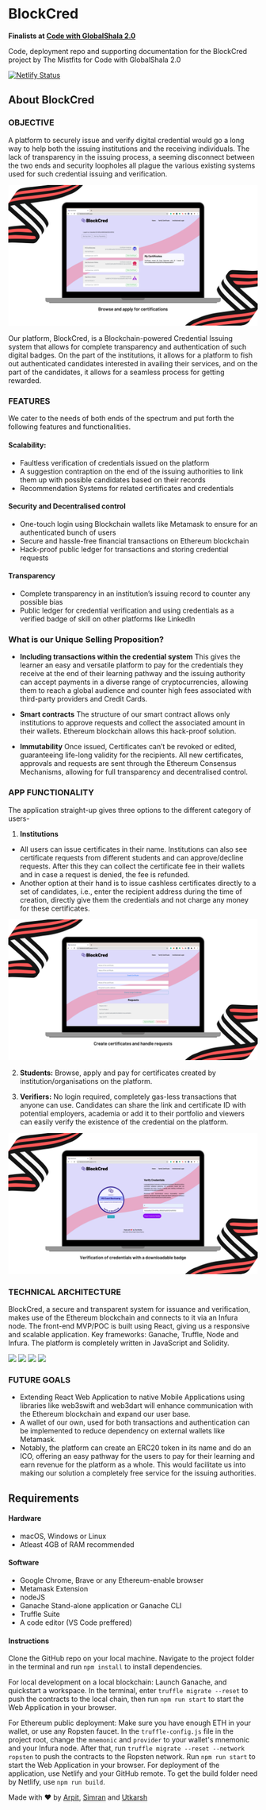 # BlockCred

**Finalists at [Code with GlobalShala 2.0](https://code-with-globalshala-2.hackerearth.com/)**

Code, deployment repo and supporting documentation for the BlockCred project by The Mistfits for Code with GlobalShala 2.0

[![Netlify Status](https://api.netlify.com/api/v1/badges/56ba7552-ab67-4fe2-ac4b-62d6deaeb944/deploy-status)](https://app.netlify.com/sites/blockcred/deploys)

## About BlockCred

### OBJECTIVE

A platform to securely issue and verify digital credential would go a long way to help both the issuing institutions and the receiving individuals. The lack of transparency in the issuing process, a seeming disconnect between the two ends and security loopholes all plague the various existing systems used for such credential issuing and verification.

![App Screenshots](https://github.com/simmsss/BlockCred/blob/main/Screenshots/Home.png?raw=true)

Our platform, BlockCred, is a Blockchain-powered Credential Issuing system that allows for complete transparency and authentication of such digital badges. 
On the part of the institutions, it allows for a platform to fish out authenticated candidates interested in availing their services, and on the part of the candidates, it allows for a seamless process for getting rewarded.

### FEATURES

We cater to the needs of both ends of the spectrum and put forth the following features and functionalities.

#### Scalability:

  *  Faultless verification of credentials issued on the platform
  *	 A suggestion contraption on the end of the issuing authorities to link them up with possible candidates based on their records
  *	 Recommendation Systems for related certificates and credentials

#### Security and Decentralised control 

*	One-touch login using Blockchain wallets like Metamask to ensure for an authenticated bunch of users
*	Secure and hassle-free financial transactions on Ethereum blockchain
*	Hack-proof public ledger for transactions and storing credential requests

#### Transparency

*	Complete transparency in an institution’s issuing record to counter any possible bias
*	Public ledger for credential verification and using credentials as a verified badge of skill on other platforms like LinkedIn

### What is our Unique Selling Proposition? 

*	**Including transactions within the credential system**
This gives the learner an easy and versatile platform to pay for the credentials they receive at the end of their learning pathway and the issuing authority can accept payments in a diverse range of cryptocurrencies, allowing them to reach a global audience and counter high fees associated with third-party providers and Credit Cards.

*	**Smart contracts**
The structure of our smart contract allows only institutions to approve requests and collect the associated amount in their wallets. Ethereum blockchain allows this hack-proof solution.

*	**Immutability**
Once issued, Certificates can’t be revoked or edited, guaranteeing life-long validity for the recipients. All new certificates, approvals and requests are sent through the Ethereum Consensus Mechanisms, allowing for full transparency and decentralised control.

### APP FUNCTIONALITY 
The application straight-up gives three options to the different category of users-

1.	**Institutions**
  -	All users can issue certificates in their name. Institutions can also see certificate requests from different students and can approve/decline requests. After this they can collect the certificate fee in their wallets and in case a request is denied, the fee is refunded. 
  -	Another option at their hand is to issue cashless certificates directly to a set of candidates, i.e., enter the recipient address during the time of creation, directly give them the credentials and not charge any money for these certificates.
  
  ![App Screenshots](https://github.com/simmsss/BlockCred/blob/main/Screenshots/Institution.png?raw=true)

2.	**Students:** Browse, apply and pay for certificates created by institution/organisations on the platform.

3.	**Verifiers:** No login required, completely gas-less transactions that anyone can use. Candidates can share the link and certificate ID with potential employers, academia or add it to their portfolio and viewers can easily verify the existence of the credential on the platform.

 ![App Screenshots](https://github.com/simmsss/BlockCred/blob/main/Screenshots/Validate.png?raw=true)
 
### TECHNICAL ARCHITECTURE 
BlockCred, a secure and transparent system for issuance and verification, makes use of the Ethereum blockchain and connects to it via an Infura node. The front-end MVP/POC is built using React, giving us a responsive and scalable application.
Key frameworks: Ganache, Truffle, Node and Infura. The platform is completely written in JavaScript and Solidity.

<img src="https://img.shields.io/badge/node.js%20-%2343853D.svg?&style=for-the-badge&logo=node.js&logoColor=white"/> <img src="https://img.shields.io/badge/react%20-%2320232a.svg?&style=for-the-badge&logo=react&logoColor=%2361DAFB"/>
<img src="https://img.shields.io/badge/adobe%20illustrator%20-%23FF9A00.svg?&style=for-the-badge&logo=adobe%20illustrator&logoColor=white"/>
<img src="https://img.shields.io/badge/github%20-%23121011.svg?&style=for-the-badge&logo=github&logoColor=white"/>
 
### FUTURE GOALS
  *	Extending React Web Application to native Mobile Applications using libraries like web3swift and web3dart will enhance communication with the Ethereum blockchain and expand our user base.
  *	A wallet of our own, used for both transactions and authentication can be implemented to reduce dependency on external wallets like Metamask.
  *	Notably, the platform can create an ERC20 token in its name and do an ICO, offering an easy pathway for the users to pay for their learning and earn revenue for the platform as a whole. This would facilitate us into making our solution a completely free service for the issuing authorities.

## Requirements

#### Hardware

* macOS, Windows or Linux
* Atleast 4GB of RAM recommended 

#### Software

* Google Chrome, Brave or any Ethereum-enable browser
* Metamask Extension
* nodeJS
* Ganache Stand-alone application or Ganache CLI
* Truffle Suite
* A code editor (VS Code preffered)

#### Instructions

Clone the GitHub repo on your local machine. Navigate to the project folder in the terminal and run `npm install` to install dependencies. 

For local development on a local blockchain:
Launch Ganache, and quickstart a workspace. In the terminal, enter `truffle migrate --reset` to push the contracts to the local chain, then run `npm run start` to start the Web Application in your browser.

For Ethereum public deployment:
Make sure you have enough ETH in your wallet, or use any Ropsten faucet. In the `truffle-config.js` file in the project root, change the `mnemonic` and `provider` to your wallet's mnemonic and your Infura node. After that, run `truffle migrate --reset --network ropsten` to push the contracts to the Ropsten network. Run `npm run start` to start the Web Application in your browser. For deployment of the application, use Netlify and your GitHub remote. To get the build folder need by Netlify, use `npm run build`.

Made with ❤️ by [Arpit](https://www.behance.net/masiharpit), [Simran](https://simmsss.github.io/) and [Utkarsh](https://skhiearth.github.io/)
